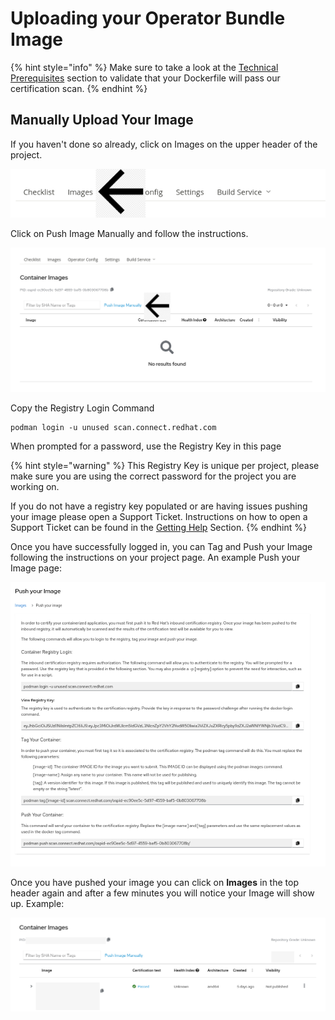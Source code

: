 # Uploading your Operator Bundle Image

{% hint style="info" %}
Make sure to take a look at the [Technical Prerequisites](https://redhat-connect.gitbook.io/partner-guide-for-red-hat-openshift-and-container/program-on-boarding/technical-prerequisites) section to validate that your Dockerfile will pass our certification scan.
{% endhint %}

## Manually Upload Your Image <a id="manually-upload-your-image"></a>

If you haven't done so already, click on Images on the upper header of the project.

![](../../.gitbook/assets/images.png)

Click on Push Image Manually and follow the instructions.

![](../../.gitbook/assets/image2.png)

Copy the Registry Login Command

```text
podman login -u unused scan.connect.redhat.com
```

When prompted for a password, use the Registry Key in this page 

{% hint style="warning" %}
This Registry Key is unique per project, please make sure you are using the correct password for the project you are working on.

If you do not have a registry key populated or are having issues pushing your image please open a Support Ticket. Instructions on how to open a Support Ticket can be found in the [Getting Help](https://redhat-connect.gitbook.io/red-hat-partner-connect-general-guide/managing-your-account/getting-help/support-ticket) Section.
{% endhint %}

Once you have successfully logged in, you can Tag and Push your Image following the instructions on your project page. An example Push your Image page: 

![](../../.gitbook/assets/push_image.png)

Once you have pushed your image you can click on **Images** in the top header again and after a few minutes you will notice your Image will show up. Example:

![](../../.gitbook/assets/images_test.png)

